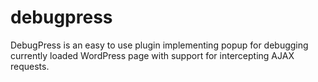 # debugpress
DebugPress is an easy to use plugin implementing popup for debugging currently loaded WordPress page with support for intercepting AJAX requests.
